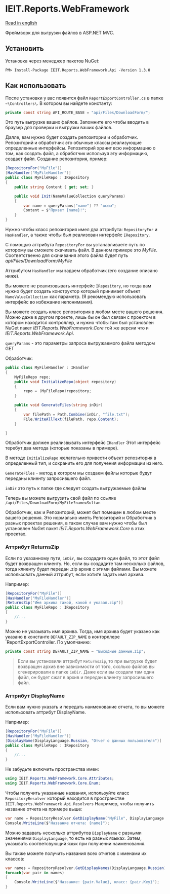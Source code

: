 # IEIT.Reports.WebFramework
[Read in english](README-Eng.md)

Фреймворк для выгрузки файлов в ASP.NET MVC.

## Установить

Установка через менеджер пакетов NuGet:

```
PM> Install-Package IEIT.Reports.WebFramework.Api -Version 1.3.0
```

## Как использовать

После установки у вас появится файл `ReportExportController.cs` в папке `~\Controllers\`. В котором вы найдете константу:

```C#
private const string API_ROUTE_BASE = "api/Files/DownloadForm/";
```

Это путь выгрузке ваших файлов. Запомните его чтобы вводить в браузер для проверки и выгрузки ваших файлов. 

Далле, вам нужно будет создать репозитории и обработчик.
Репозиторий и обработчик это обычные классы реализующие определенные интерфейсы.
Репозиторий хранит всю информацию о том, как создать файл, а обработчик используя эту информацию, создает файл.
Создание репозитория, пример:

```C#
[RepositoryFor("MyFile")]
[HasHandler("MyFileHandler")]
public class MyFileRepo : IRepository
{
    public string Content { get; set; }

    public void Init(NameValueCollection queryParams)
    {
        var name = queryParams["name"] ?? "всем";
        Content = $"Привет {name}!";
    }
}
```

Нужно чтобы класс репозитория имел два аттрибута: `RepositoryFor` и `HasHandler`, а также чтобы был реализован
интерфейс `IRepository`.

C помощью аттрибута `RepositoryFor` вы устанавливаете путь по которому вы сможете скачивать файл. В данном примере это *MyFile*.
Соответственно для скачивания этого файла будет путь *api/Files/DownloadForm/MyFile*

Аттрибутом `HasHandler` мы задаем обработчик (его создание описано ниже).

Вы можете не реализовывать интерфейс `IRepository`, но тогда вам нужно будет создать конструктор который принимает объект `NameValueCollection` как параметр. (Я рекомендую использовать интерфейс во избежание непонимания).

Вы можете создать класс репозитория в любом месте вашего решения. Можно даже в другом проекте, лишь бы он был связан с проектом в котором находится контроллер, и нужно чтобы там был установлен NuGet пакет *IEIT.Reports.WebFramework.Core* той же версии что и *IEIT.Reports.WebFramework.Api*.

`queryParams` - это параметры запроса выгружаемого файла методом GET

Обработчик:

```C#
public class MyFileHandler : IHandler
{
    MyFileRepo repo;
    public void InitializeRepo(object repository)
    {
        repo = (MyFileRepo)repository;
    }

    public void GenerateFiles(string inDir)
    {
        var filePath = Path.Combine(inDir, "file.txt");
        File.WriteAllText(filePath, repo.Content);
    }

}
```

Обработчик должен реализвывать интерфейс `IHandler`
Этот интерфейс теребут два метода (которые показаны в примере).

В методе `InitializeRepo` желательно привести объект репозитория в определенный тип, и сохранить его
для получения информации из него.

`GenerateFiles` - метод в котором мы создаем файлы которые будут переданы клиенту запросившего файл.

`inDir` это путь к папке где следует создать выгружаемые файлы

Теперь вы можете выгрузить свой файл по ссылке `/api/Files/DownloadForm/MyFile?name=Sultan`

Обработчик, как и Репозиторий, может быт помещен в любом месте вашего решения. 
Это нормально иметь Репозиторий и Обработчик в разных проектах решения, 
в таком случае вам нужно чтобы был установлен NuGet пакет *IEIT.Reports.WebFramework.Core* в этих проектах.

### Аттрибут ReturnsZip

Если по указанному пути, `inDir`, вы создадите один файл, то этот файл будет возвращен клиенту.
Но, если вы создадите там несколько файлов, тогда клиенту будет передан .zip архив с этими файлами.
Вы можете использовать данный аттрибут, если хотите задать имя архива.

Например:

```C#
[RepositoryFor("MyFile")]
[HasHandler("MyFileHandler")]
[ReturnsZip("Имя архива такой, какой я указал.zip")]
public class MyFileRepo : IRepository
{
    //...
}
```


Можно не указывать имя архива. Тогда, имя архива будет указано как указано в константе `DEFAULT_ZIP_NAME`
в конторллере `ReportExportController. По умолчанию:

```C#
private const string DEFAULT_ZIP_NAME = "Выходные данные.zip";
```

> Если вы установили аттрибут `ReturnsZip`, то при выгрузке будет возвращен  архив
> вне зависимости от того, сколько файлов вы сгенерировали в папке `inDir`. Даже если
> вы создали там один файл, он будет сжат в архив и передан клиенту запросившего файл.

### Аттрибут DisplayName

Если вам нужно указать и передать наименование отчета, 
то вы можете использовать аттрибут DisplayName.

Например:

```C#
[RepositoryFor("MyFile")]
[HasHandler("MyFileHandler")]
[DisplayName(DisplayLanguage.Russian, "Отчет о данных пользователя")]
public class MyFileRepo : IRepository
{
    //...
}
```

Не забудьте включить пространства имен:

```C#
using IEIT.Reports.WebFramework.Core.Attributes;
using IEIT.Reports.WebFramework.Core.Enum;
```


Чтобы получить указанные названия, используйте класс `RepositoryResolver` который
находится в пространстве `IEIT.Reports.WebFramework.Api.Resolvers`
Например, чтобы получить название отчета на примере выше:

```C#
var name = RepositoryResolver.GetDisplayName("MyFile", DisplayLanguage.Russian);
Console.WriteLine($"Название отчета: {name}");
```


Можно задавать несколько аттрибутов `DisplayName` с  разными значениями `DisplayLanguage`, то есть на разных языках.
Затем, указывать соответсвующий язык при получении наименования.


Вы также можете получить названия всех отчетов с именами их классов:
```C#
var names = RepositoryResolver.GetDisplayNames(DisplayLanguage.Russian);
foreach(var pair in names)
{
	Console.WriteLine($"Название: {pair.Value}, класс: {pair.Key}");
}
```

